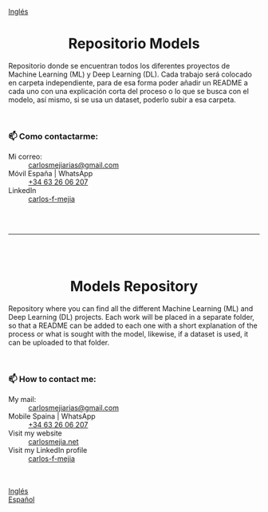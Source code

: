 <a href="#en">Inglés</a>
<br>

<h1 align="center" id="esp">Repositorio Models</h1>
<p>Repositorio donde se encuentran todos los diferentes proyectos de Machine Learning (ML) y Deep Learning (DL). Cada trabajo será colocado en carpeta independiente, para de esa forma poder añadir un README a cada uno con una explicación corta del proceso o lo que se busca con el modelo, así mismo, si se usa un dataset, poderlo subir a esa carpeta. </p>
<br>
<h3>📫 Como contactarme:</h3>
<dl>
  <dt>Mi correo:</dt>
  <dd><a href="mailto:carlosmejiarias@gmail.com">carlosmejiarias@gmail.com</a></dd>
  <dt>Móvil España | WhatsApp</dt>
  <dd><a href="tel:+34632606207">+34 63 26 06 207</a></dd>
  <dt>LinkedIn</dt>
  <dd><a href="https://www.linkedin.com/in/carlos-f-mejia/">carlos-f-mejia</a></dd>
</dl>
<br>
<br>
<hr> <!-- Marcador -->
<br>
<br>
<!--  Ingles -->
<h1 align="center" id="en">Models Repository</h1>
<p>Repository where you can find all the different Machine Learning (ML) and Deep Learning (DL) projects. Each work will be placed in a separate folder, so that a README can be added to each one with a short explanation of the process or what is sought with the model, likewise, if a dataset is used, it can be uploaded to that folder.</p>
<br>
<h3>📫 How to contact me:</h3>
<dl>
  <dt>My mail:</dt>
  <dd><a href="mailto:carlosmejiarias@gmail.com">carlosmejiarias@gmail.com</a></dd>
  <dt>Mobile Spaina | WhatsApp</dt>
  <dd><a href="tel:+34632606207">+34 63 26 06 207</a></dd>
  <dt>Visit my website</dt>
  <dd><a href="https://carlosmejia.net/">carlosmejia.net</a></dd>
  <dt>Visit my LinkedIn profile</dt>
  <dd><a href="https://www.linkedin.com/in/carlos-f-mejia/">carlos-f-mejia</a></dd>
</dl>
<br>
<br>
<div><a href="#en">Inglés</a></div>
<div><a href="#esp">Español</a></div>